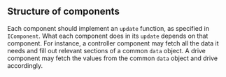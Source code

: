 ## Structure of components

Each component should implement an `update` function, as specified in
`IComponent`. What each component does in its `update` depends on that
component. For instance, a controller component may fetch all the data
it needs and fill out relevant sections of a common `data` object. A
drive component may fetch the values from the common `data` object and
drive accordingly.
